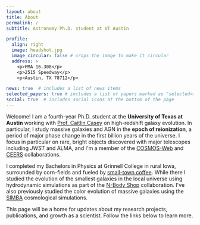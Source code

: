 ```yaml
---
layout: about
title: About
permalink: /
subtitle: Astronomy Ph.D. student at UT Austin

profile:
  align: right
  image: headshot.jpg
  image_circular: false # crops the image to make it circular
  address: >
    <p>PMA 16.308</p>
    <p>2515 Speedway</p> 
    <p>Austin, TX 78712</p>

news: true  # includes a list of news items
selected_papers: true # includes a list of papers marked as "selected={true}"
social: true  # includes social icons at the bottom of the page
---
```


Welcome! I am a fourth-year Ph.D. student at the **University of Texas at Austin** working with [Prof. Caitlin Casey](https://www.as.utexas.edu/~cmcasey/welcome.html) on high-redshift galaxy evolution.
In particular, I study massive galaxies and AGN in the **epoch of reionization**, a period of major phase change in the first billion years of the universe. 
I focus in particular on rare, bright objects discovered with major telescopes including *JWST* and ALMA, and I'm a member of the [COSMOS-Web](https://cosmos.astro.caltech.edu/) and [CEERS](https://ceers.github.io/) collaborations. 

I completed my Bachelors in Physics at Grinnell College in rural Iowa, surrounded by corn-fields and fueled by [small-town coffee](https://www.saintsrestcoffee.com/). 
While there I studied the evolution of the smallest galaxies in the local universe using hydrodynamic simulations as part of the [N-Body Shop](https://nbody.shop/) collaboration. 
I've also previously studied the color evolution of massive galaxies using the [SIMBA](http://simba.roe.ac.uk/) cosmological simulations.

This page will be a home for updates about my research projects, publications, and growth as a scientist. 
Follow the links below to learn more. 

<!-- 
Link to your social media connections, too. This theme is set up to use [Font Awesome icons](http://fortawesome.github.io/Font-Awesome/) and [Academicons](https://jpswalsh.github.io/academicons/), like the ones below. Add your Facebook, Twitter, LinkedIn, Google Scholar, or just disable all of them. -->
